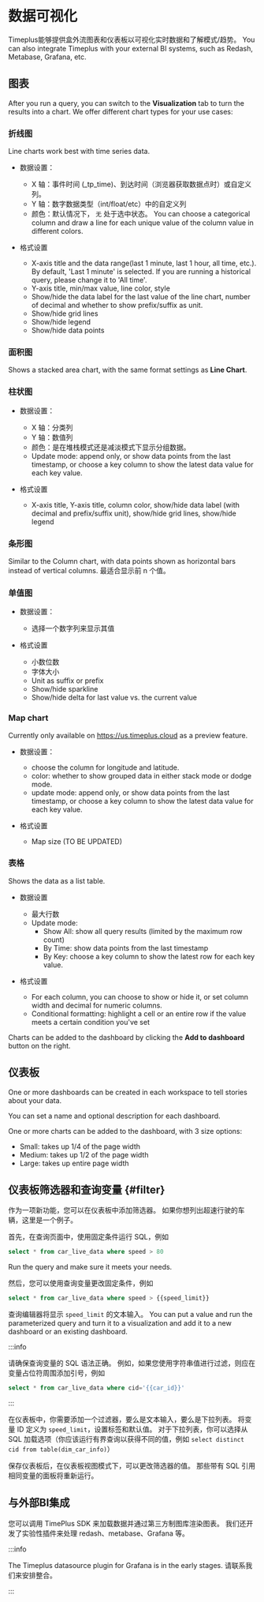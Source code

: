 # 数据可视化

Timeplus能够提供盒外流图表和仪表板以可视化实时数据和了解模式/趋势。 You can also integrate Timeplus with your external BI systems, such as Redash, Metabase, Grafana, etc.



## 图表

After you run a query, you can switch to the **Visualization** tab to turn the results into a chart. We offer different chart types for your use cases:

### 折线图

Line charts work best with time series data.

* 数据设置：
  * X 轴：事件时间 (_tp_time)、到达时间（浏览器获取数据点时）或自定义列。
  * Y 轴：数字数据类型（int/float/etc）中的自定义列
  * 颜色：默认情况下， `无` 处于选中状态。 You can choose a categorical column and draw a line for each unique value of the column value in different colors.

* 格式设置
  * X-axis title and the data range(last 1 minute, last 1 hour, all time, etc.). By default, 'Last 1 minute' is selected. If you are running a historical query, please change it to 'All time'.
  * Y-axis title, min/max value, line color, style
  * Show/hide the data label for the last value of the line chart, number of decimal and whether to show prefix/suffix as unit.
  * Show/hide grid lines
  * Show/hide legend
  * Show/hide data points


### 面积图

Shows a stacked area chart, with the same format settings as **Line Chart**.



### 柱状图

* 数据设置：
  * X 轴：分类列
  * Y 轴：数值列
  * 颜色：是在堆栈模式还是减淡模式下显示分组数据。
  * Update mode: append only, or show data points from the last timestamp, or choose a key column to show the latest data value for each key value.

* 格式设置
  * X-axis title, Y-axis title, column color, show/hide data label (with decimal and prefix/suffix unit), show/hide grid lines, show/hide legend


### 条形图

Similar to the Column chart, with data points shown as horizontal bars instead of vertical columns. 最适合显示前 n 个值。

### 单值图

* 数据设置：
  * 选择一个数字列来显示其值

* 格式设置
  * 小数位数
  * 字体大小
  * Unit as suffix or prefix
  * Show/hide sparkline
  * Show/hide delta for last value vs. the current value

### Map chart

Currently only available on https://us.timeplus.cloud as a preview feature.

* 数据设置：
  * choose the column for longitude and latitude.
  * color: whether to show grouped data in either stack mode or dodge mode.
  * update mode: append only, or show data points from the last timestamp, or choose a key column to show the latest data value for each key value.

* 格式设置
  * Map size (TO BE UPDATED)


### 表格

Shows the data as a list table.

* 数据设置
  * 最大行数
  * Update mode:
    * Show All: show all query results (limited by the maximum row count)
    * By Time: show data points from the last timestamp
    * By Key: choose a key column to show the latest row for each key value.

* 格式设置
  * For each column, you can choose to show or hide it, or set column width and decimal for numeric columns.
  * Conditional formatting: highlight a cell or an entire row if the value meets a certain condition you've set


Charts can be added to the dashboard by clicking the **Add to dashboard** button on the right.

## 仪表板

One or more dashboards can be created in each workspace to tell stories about your data.

You can set a name and optional description for each dashboard.

One or more charts can be added to the dashboard, with 3 size options:

* Small: takes up 1/4 of the page width
* Medium: takes up 1/2 of the page width
* Large: takes up entire page width



## 仪表板筛选器和查询变量 {#filter}

作为一项新功能，您可以在仪表板中添加筛选器。 如果你想列出超速行驶的车辆，这里是一个例子。

首先，在查询页面中，使用固定条件运行 SQL，例如

```sql
select * from car_live_data where speed > 80
```

Run the query and make sure it meets your needs.

然后，您可以使用查询变量更改固定条件，例如

```sql
select * from car_live_data where speed > {{speed_limit}}
```

查询编辑器将显示 `speed_limit` 的文本输入。 You can put a value and run the parameterized query and turn it to a visualization and add it to a new dashboard or an existing dashboard.

:::info

请确保查询变量的 SQL 语法正确。 例如，如果您使用字符串值进行过滤，则应在变量占位符周围添加引号，例如

```sql
select * from car_live_data where cid='{{car_id}}'
```

:::

在仪表板中，你需要添加一个过滤器，要么是文本输入，要么是下拉列表。 将变量 ID 定义为 `speed_limit`，设置标签和默认值。 对于下拉列表，你可以选择从 SQL 加载选项（你应该运行有界查询以获得不同的值，例如 `select distinct cid from table(dim_car_info)`）

保存仪表板后，在仪表板视图模式下，可以更改筛选器的值。 那些带有 SQL 引用相同变量的面板将重新运行。



## 与外部BI集成

您可以调用 TimePlus SDK 来加载数据并通过第三方制图库渲染图表。  我们还开发了实验性插件来处理 redash、metabase、Grafana 等。

:::info

The Timeplus datasource plugin for Grafana is in the early stages. 请联系我们来安排整合。

:::

